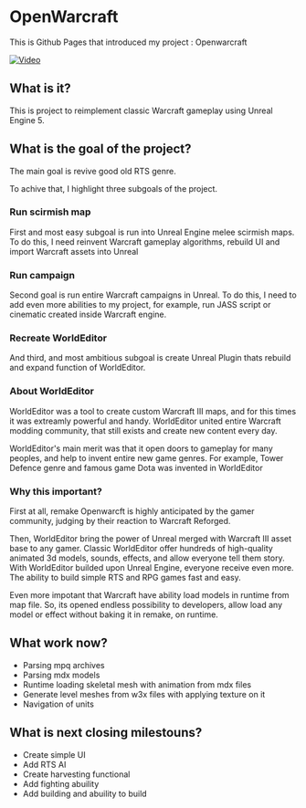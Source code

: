 
# OpenWarcraft

This is Github Pages that introduced my project : Openwarcraft

[![Video](http://img.youtube.com/vi/qrjjX32KYm8/0.jpg)](https://www.youtube.com/watch?v=qrjjX32KYm8 "Openwarcraft Promo")
## What is it?
This is project to reimplement classic Warcraft gameplay using Unreal Engine 5.

## What is the goal of the project?

The main goal is revive good old RTS genre.

To achive that, I highlight three subgoals of the project.

### Run scirmish map

First and most easy subgoal is run into Unreal Engine melee scirmish maps. To do this, I need reinvent Warcraft gameplay algorithms, rebuild UI and import Warcraft assets into Unreal

### Run campaign

Second goal is run entire Warcraft campaigns in Unreal. To do this, I need to add even more abilities to my project, for example, run JASS script or cinematic created inside Warcraft engine.

### Recreate WorldEditor

And third, and most ambitious subgoal is create Unreal Plugin thats rebuild and expand function of WorldEditor.

### About WorldEditor

WorldEditor was a tool to create custom Warcraft III maps, and for this times it was extreamly powerful and handy. WorldEditor united entire Warcraft modding community, that still exists and create new content every day.

WorldEditor's main merit was that it open doors to gameplay for many peoples, and help to invent entire new game genres. For example, Tower Defence genre and famous game Dota was invented in WorldEditor

### Why this important?

First at all, remake Openwarcft is highly anticipated by the gamer community,  judging by their reaction to Warcraft Reforged.

Then, WorldEditor bring the power of Unreal merged with Warcraft III asset base to any gamer. Classic WorldEditor offer hundreds of high-quality animated 3d models, sounds, effects, and allow everyone tell them story. With WorldEditor builded upon Unreal Engine, everyone receive even more. The ability to build simple RTS and RPG games fast and easy.

Even more impotant that Warcraft have ability load models in runtime from map file. So, its opened endless possibility to developers, allow load any model or effect without baking it in remake, on runtime.


## What work now?

- Parsing mpq archives
- Parsing mdx models
- Runtime loading skeletal mesh with animation from mdx files
- Generate level meshes from w3x files with applying texture on it
- Navigation of units


## What is next closing milestouns?

- Create simple UI
- Add RTS AI
- Create harvesting functional
- Add fighting abuility
- Add building and abuility to build 

